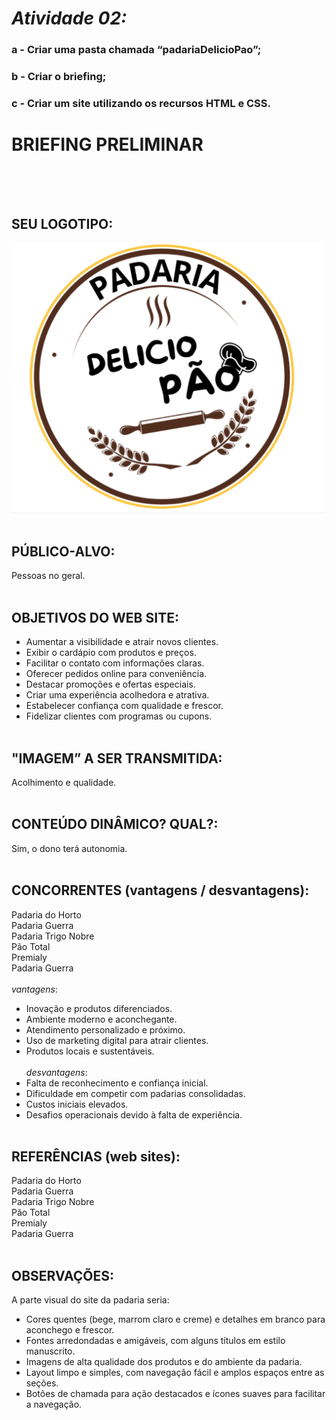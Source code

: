 # *Atividade 02:*

### a - Criar uma pasta chamada “padariaDelicioPao”;<br>
### b - Criar o briefing;<br>
### c - Criar um site utilizando os recursos HTML e CSS.<br>

# BRIEFING PRELIMINAR <br><br><br>

## SEU LOGOTIPO:
<img src="padariaDelicioPao/img/logo.png"><br><br>

## PÚBLICO-ALVO:
Pessoas no geral. <br><br>

## OBJETIVOS DO WEB SITE:
- Aumentar a visibilidade e atrair novos clientes.<br>
- Exibir o cardápio com produtos e preços.<br>
- Facilitar o contato com informações claras.<br>
- Oferecer pedidos online para conveniência.<br>
- Destacar promoções e ofertas especiais.<br>
- Criar uma experiência acolhedora e atrativa.<br>
- Estabelecer confiança com qualidade e frescor.<br>
- Fidelizar clientes com programas ou cupons. <br><br>

## "IMAGEM” A SER TRANSMITIDA:
Acolhimento e qualidade. <br><br>

## CONTEÚDO DINÂMICO? QUAL?:
Sim, o dono terá autonomia. <br><br>

## CONCORRENTES (vantagens / desvantagens):
Padaria do Horto <br>
Padaria Guerra <br>
Padaria Trigo Nobre <br>
Pão Total <br>
Premialy <br>
Padaria Guerra <br><br>
 _vantagens_: <br>
- Inovação e produtos diferenciados.<br>
- Ambiente moderno e aconchegante.<br>
- Atendimento personalizado e próximo.<br>
- Uso de marketing digital para atrair clientes.<br>
- Produtos locais e sustentáveis.<br><br>
 _desvantagens_: <br>
- Falta de reconhecimento e confiança inicial.
- Dificuldade em competir com padarias consolidadas.
- Custos iniciais elevados.
- Desafios operacionais devido à falta de experiência.<br><br>

## REFERÊNCIAS (web sites):
Padaria do Horto <br>
Padaria Guerra <br>
Padaria Trigo Nobre <br>
Pão Total <br>
Premialy <br>
Padaria Guerra <br><br>

## OBSERVAÇÕES:
A parte visual do site da padaria seria:<br>
- Cores quentes (bege, marrom claro e creme) e detalhes em branco para aconchego e frescor.<br>
- Fontes arredondadas e amigáveis, com alguns títulos em estilo manuscrito.<br>
- Imagens de alta qualidade dos produtos e do ambiente da padaria.<br>
- Layout limpo e simples, com navegação fácil e amplos espaços entre as seções.<br>
- Botões de chamada para ação destacados e ícones suaves para facilitar a navegação.<br>
